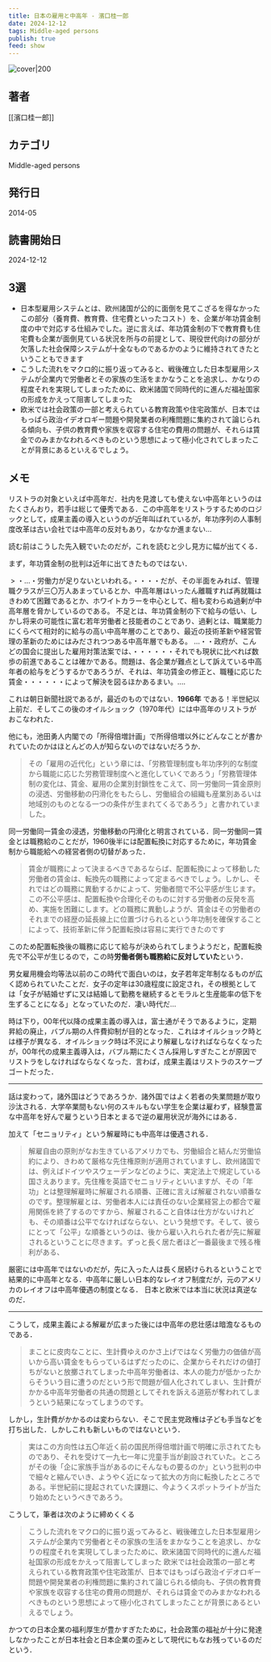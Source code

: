 ```yaml
---
title: 日本の雇用と中高年 - 濱口桂一郎
date: 2024-12-12
tags: Middle-aged persons
publish: true
feed: show
---
```

![cover|200](http://books.google.com/books/content?id=NSfeoAEACAAJ&printsec=frontcover&img=1&zoom=1&source=gbs_api)
## 著者
[[濱口桂一郎]]
## カテゴリ
Middle-aged persons
## 発行日
2014-05
## 読書開始日
2024-12-12

## 3選
 - 日本型雇用システムとは、欧州諸国が公的に面倒を見てこざるを得なかったこの部分（養育費、教育費、住宅費といったコスト）を、企業が年功賃金制度の中で対応する仕組みでした。逆に言えば、年功賃金制の下で教育費も住宅費も企業が面倒見ている状況を所与の前提として、現役世代向けの部分が欠落した社会保障システムが十全なものであるかのように維持されてきたということもできます
 - こうした流れをマクロ的に振り返ってみると、戦後確立した日本型雇用システムが企業内で労働者とその家族の生活をまかなうことを追求し、かなりの程度それを実現してしまったために、欧米諸国で同時代的に進んだ福祉国家の形成をかえって阻害してしまった
 - 欧米では社会政策の一部と考えられている教育政策や住宅政策が、日本ではもっぱら政治イデオロギー問題や開発業者の利権問題に集約されて論じられる傾向も、子供の教育費や家族を収容する住宅の費用の問題が、それらは賃金でのみまかなわれるべきものという思想によって極小化されてしまったことが背景にあるといえるでしょう。
## メモ

リストラの対象といえば中高年だ．社内を見渡しても使えない中高年というのはたくさんおり，若手は総じて優秀である．この中高年をリストラするためのロジックとして，成果主義の導入というのが近年叫ばれているが，年功序列の人事制度改革は古い会社では中高年の反対もあり，なかなか進まない…

読む前はこうした先入観でいたのだが，これを読むと少し見方に幅が出てくる．

まず，年功賃金制の批判は近年に出てきたものではない．

 > ・...・労働力が足りないといわれる。・・・・だが、その半面をみれば、管理職クラスが三〇万人あまっているとか、中高年層はいったん離職すれば再就職はきわめて困難であるとか、ホワイトカラーを中心として、相も変わらぬ過剰が中高年層を脅かしているのである。
不足とは、年功賃金制の下で給与の低い、しかし将来の可能性に富む若年労働者と技能者のことであり、過剰とは、職業能力にくらべて相対的に給与の高い中高年層のことであり、最近の技術革新や経営管理の革新のためにはみだされつつある中高年層でもある。
...・・政府が、こんどの国会に提出した雇用対策法案では、・・・・・・それでも現状に比べれば数歩の前進であることは確かである。問題は、各企業が難点として訴えている中高年者の給与をどうするかであろうが、それは、年功賃金の修正と、職種に応じた賃金・・・・・・によって解決を図るほかあるまい。….

これは朝日新聞社説であるが，最近のものではない．**1966年** である！半世紀以上前だ．そしてこの後のオイルショック（1970年代）には中高年のリストラがおこなわれた．

他にも，池田勇人内閣での「所得倍増計画」で所得倍増以外にどんなことが書かれていたのかはほとんどの人が知らないのではないだろうか．

> その「雇用の近代化」という章には、「労務管理制度も年功序列的な制度から職能に応じた労務管理制度へと進化していくであろう」「労務管理体制の変化は、賃金、雇用の企業別封鎖性をこえて、同一労働同一賃金原則の浸透、労働移動の円滑化をもたらし、労働組合の組織も産業別あるいは地域別のものとなる一つの条件が生まれてくるであろう」と書かれていました。

同一労働同一賃金の浸透，労働移動の円滑化と明言されている．同一労働同一賃金とは職務給のことだが，1960後半には配置転換に対応するために，年功賃金制から職能給への経営者側の切替があった．

> 賃金が職務によって決まるべきであるならば、配置転換によって移動した労働者の賃金は、転換先の職務によって定まるべきでしょう。しかし、それではどの職務に異動するかによって、労働者間で不公平感が生じます。この不公平感は、配置転換や合理化そのものに対する労働者の反発を高め、実施を困難にします。どの職務に異動しようが、賃金はその労働者のそれまでの経歴の延長線上に位置づけられるという年功制を確保することによって、技術革新に伴う配置転換は容易に実行できたのです

このため配置転換後の職務に応じて給与が決められてしまうようだと，配置転換先で不公平が生じるので，この時**労働者側も職務給に反対していた**という．

男女雇用機会均等法以前のこの時代で面白いのは，女子若年定年制なるものが広く認められていたことだ．女子の定年は30歳程度に設定され，その根拠としては「女子が結婚せずに又は結婚して勤務を継続するとモラルと生産能率の低下を生ずることになる」となっていたのだ．凄い時代だ…

時は下り，00年代以降の成果主義の導入は，富士通がそうであるように，定期昇給の廃止，バブル期の人件費抑制が目的となった．これはオイルショック時とは様子が異なる．オイルショック時は不況により解雇しなければならなくなったが，00年代の成果主義導入は，バブル期にたくさん採用しすぎたことが原因でリストラをしなければならなくなった．言わば，成果主義はリストラのスケープゴートだった．

---

話は変わって，諸外国はどうであろうか．諸外国ではよく若者の失業問題が取り沙汰される．大学卒業間もない何のスキルもない学生を企業は雇わず，経験豊富な中高年を好んで雇うという日本とまるで逆の雇用状況が海外にはある．

加えて「セニョリティ」という解雇時にも中高年は優遇される．

> 解雇自由の原則がなお生きているアメリカでも、労働組合と結んだ労働協約により、きわめて厳格な先住権原則が適用されていますし、欧州諸国では、例えばドイツやスウェーデンなどのように、実定法上で規定している国さえあります。先住権を英語でセニョリティといいますが、その「年功」とは整理解雇時に解雇される順番、正確に言えば解雇されない順番なのです。整理解雇とは、労働者本人には責任のない企業経営上の都合で雇用関係を終了するのですから、解雇されること自体は仕方がないけれども、その順番は公平でなければならない、という発想です。そして、彼らにとって「公平」な順番というのは、後から雇い入れられた者が先に解雇されるということに尽きます。ずっと長く居た者ほど一番最後まで残る権利がある、

厳密には中高年ではないのだが，先に入った人は長く居続けられるということで結果的に中高年となる．中高年に厳しい日本的なレイオフ制度だが，元のアメリカのレイオフは中高年優遇の制度となる．
日本と欧米では本当に状況は真逆なのだ．

---

こうして，成果主義による解雇が広まった後には中高年の悲壮感は暗澹なるものである．

> まことに皮肉なことに、生計費ゆえのかさ上げではなく労働力の価値が高いから高い賃金をもらっているはずだったのに、企業からそれだけの値打ちがないと放擲されてしまった中高年労働者は、本人の能力が低かったからそういう目に遭うのだという形で問題が個人化されてしまい、生計費がかかる中高年労働者の共通の問題としてそれを訴える道筋が奪われてしまうという結果になってしまうのです。

しかし，生計費がかかるのは変わらない．そこで民主党政権は子ども手当などを打ち出した．しかしこれも新しいものではないという．

> 実はこの方向性は五〇年近く前の国民所得倍増計画で明確に示されてたものであり、それを受けて一九七一年に児童手当が創設されていた。ところがその後「企に家族手当があるのにそんなもの要るのか」という批判の中で細々と縮んでいき、ようやく近になって拡大の方向に転換したところである。半世紀前に提起されていた課題に、今ようくスポットライトが当たり始めたというべきであろう。

こうして，筆者は次のように締めくくる

 > こうした流れをマクロ的に振り返ってみると、戦後確立した日本型雇用システムが企業内で労働者とその家族の生活をまかなうことを追求し、かなりの程度それを実現してしまったために、欧米諸国で同時代的に進んだ福祉国家の形成をかえって阻害してしまった
 欧米では社会政策の一部と考えられている教育政策や住宅政策が、日本ではもっぱら政治イデオロギー問題や開発業者の利権問題に集約されて論じられる傾向も、子供の教育費や家族を収容する住宅の費用の問題が、それらは賃金でのみまかなわれるべきものという思想によって極小化されてしまったことが背景にあるといえるでしょう。

かつての日本企業の福利厚生が豊かすぎたために，社会政策の福祉が十分に発達しなかったことが日本社会と日本企業の歪みとして現代にもなお残っているのだという．